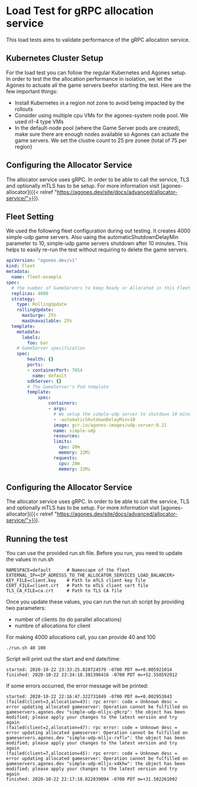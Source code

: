 # Load Test for gRPC allocation service

This load tests aims to validate performance of the gRPC allocation service.

## Kubernetes Cluster Setup

For the load test you can follow the regular Kubernetes and Agones setup. In order to test the the allocation performance in isolation, we let the Agones to actuate all
the game servers beefor starting the test.
Here are the few important things:
- Install Kubernetes in a region not zone to avoid being impacted by the rollouts
- Consider using multiple cpu VMs for the agones-system node pool. We used n1-4 type VMs 
- In the default-node pool (where the Game Server pods are created), make sure there are enough nodes available so Agones can actuate the game servers. We set the clustre count to 25 pre zonee (total of 75 per region)

## Configuring the Allocator Service

The allocator service uses gRPC. In order to be able to call the service, TLS and optionally mTLS has to be setup.
For more information visit [agones-allocator]({{< relref "https://agones.dev/site/docs/advanced/allocator-service/">}}).

## Fleet Setting

We used the following fleet configuration during out testing. It creates 4000 simple-udp game servers. 
Also uaing the automaticShutdownDelayMin parameter to 10, simple-udp game servers shutdown after 10 minutes.
This helps to easily re-run the test without requiring to delete the game servers. 

```yaml
apiVersion: "agones.dev/v1"
kind: Fleet
metadata:
  name: fleet-example
spec:
  # the number of GameServers to keep Ready or Allocated in this Fleet
  replicas: 4000
  strategy:
    type: RollingUpdate
    rollingUpdate:
      maxSurge: 25%
      maxUnavailable: 25%
  template:
    metadata:
      labels:
        foo: bar
    # GameServer specification
    spec:
        health: {}
        ports:
        - containerPort: 7654
          name: default
        sdkServer: {}
        # The GameServer's Pod template
        template:
            spec:
                containers:
                - args:
                  # We setup the simple-udp server to shutdown 10 mins after allocation 
                  - -automaticShutdownDelayMin=10
                  image: gcr.io/agones-images/udp-server:0.21
                  name: simple-udp
                  resources:
                  limits:
                    cpu: 20m
                    memory: 32Mi
                  requests:
                    cpu: 20m
                    memory: 32Mi
```

## Configuring the Allocator Service

The allocator service uses gRPC. In order to be able to call the service, TLS and optionally mTLS has to be setup.
For more information visit [agones-allocator]({{< relref "https://agones.dev/site/docs/advanced/allocator-service/">}}).

## Running the test

You can use the provided run.sh file. Before you run, you need to update the values in run.sh

```
NAMESPACE=default      # Namescape of the fleet
EXTERNAL_IP=<IP_ADRESSS_TO_THE_ALLOCATOR_SERVICES_LOAD_BALANCER>
KEY_FILE=client.key    # Path to mTLS client key file 
CERT_FILE=client.crt   # Path to mTLS client cert file
TLS_CA_FILE=ca.crt     # Path to TLS CA file
```
Once you update these values, you can run the run.sh script by providing two parameters: 
- number of clients (to do parallel allocations)
- numbre of allocations for client

For making 4000 allocations call, you can provide 40 and 100

```
./run.sh 40 100
```

Script will print out the start and end date/time:
```
started: 2020-10-22 23:33:25.828724579 -0700 PDT m=+0.005921014
finished: 2020-10-22 23:34:18.381396416 -0700 PDT m=+52.558592912
```

If some errors occurred, the error message will be printed:
```
started: 2020-10-22 22:16:47.322731849 -0700 PDT m=+0.002953843
(failed(client=3,allocation=43): rpc error: code = Unknown desc = error updating allocated gameserver: Operation cannot be fulfilled on gameservers.agones.dev "simple-udp-mlljx-g9crp": the object has been modified; please apply your changes to the latest version and try again
(failed(client=2,allocation=47): rpc error: code = Unknown desc = error updating allocated gameserver: Operation cannot be fulfilled on gameservers.agones.dev "simple-udp-mlljx-rxflv": the object has been modified; please apply your changes to the latest version and try again
(failed(client=7,allocation=45): rpc error: code = Unknown desc = error updating allocated gameserver: Operation cannot be fulfilled on gameservers.agones.dev "simple-udp-mlljx-x4khw": the object has been modified; please apply your changes to the latest version and try again
finished: 2020-10-22 22:17:18.822039094 -0700 PDT m=+31.502261092
```

